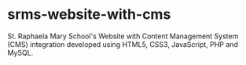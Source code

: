 # srms-website-with-cms
St. Raphaela Mary School's Website with Content Management System (CMS) integration developed using HTML5, CSS3, JavaScript, PHP and MySQL.
